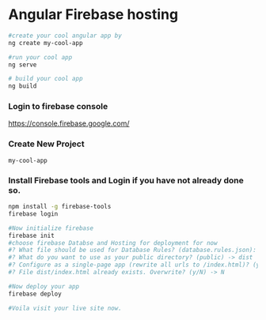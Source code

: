 # Angular Firebase hosting

```bash
#create your cool angular app by
ng create my-cool-app

#run your cool app
ng serve

# build your cool app
ng build
```

### Login to firebase console
https://console.firebase.google.com/

### Create New Project
`my-cool-app`

### Install Firebase tools and Login if you have not already done so.
```bash
npm install -g firebase-tools
firebase login

#Now initialize firebase
firebase init
#choose firebase Databse and Hosting for deployment for now
#? What file should be used for Database Rules? (database.rules.json): -> press enter
#? What do you want to use as your public directory? (public) -> dist
#? Configure as a single-page app (rewrite all urls to /index.html)? (y/N) -> y
#? File dist/index.html already exists. Overwrite? (y/N) -> N

#Now deploy your app
firebase deploy

#Voila visit your live site now.
```




